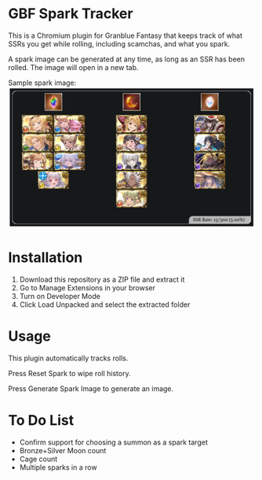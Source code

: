 # GBF Spark Tracker

This is a Chromium plugin for Granblue Fantasy that keeps track of what SSRs you get while rolling, including scamchas, and what you spark.

A spark image can be generated at any time, as long as an SSR has been rolled. The image will open in a new tab.

Sample spark image:
![Sample spark image](./images/sample.png)

# Installation
1. Download this repository as a ZIP file and extract it
2. Go to Manage Extensions in your browser
3. Turn on Developer Mode
4. Click Load Unpacked and select the extracted folder

# Usage
This plugin automatically tracks rolls.

Press Reset Spark to wipe roll history.

Press Generate Spark Image to generate an image.

# To Do List
- Confirm support for choosing a summon as a spark target
- Bronze+Silver Moon count
- Cage count
- Multiple sparks in a row